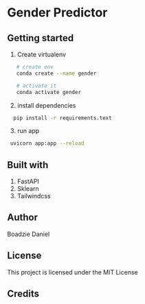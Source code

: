 # Gender Predictor

## Getting started

1. Create virtualenv

```bash
   # create env
   conda create --name gender

   # activate it
   conda activate gender
```

2. install dependencies

```bash
  pip install -r requirements.text
```

3. run app

```bash
 uvicorn app:app --reload
```

## Built with

1. FastAPI
2. Sklearn
3. Tailwindcss

## Author

Boadzie Daniel

## License

This project is licensed under the MIT License

## Credits
